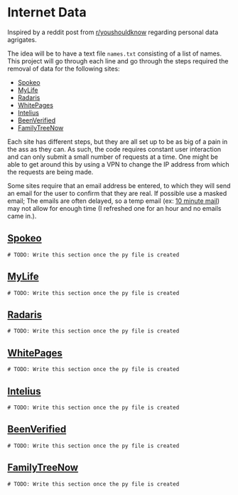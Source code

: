 # Internet Data

Inspired by a reddit post from [r/youshouldknow](https://old.reddit.com/r/YouShouldKnow/comments/8tf6pq/ysk_that_online_databases_that_collect_your/) regarding personal data agrigates. 

The idea will be to have a text file `names.txt` consisting of a list of names. This project will go through each line and go through the steps required the removal of data for the following sites:
* [Spokeo](#Spokeo)
* [MyLife](#MyLife)
* [Radaris](#Radaris)
* [WhitePages](#WhitePages)
* [Intelius](#Intelius)
* [BeenVerified](#BeenVerified)
* [FamilyTreeNow](#FamilyTreeNow)

Each site has different steps, but they are all set up to be as big of a pain in the ass as they can. As such, the code requires constant user interaction and can only submit a small number of requests at a time.
One might be able to get around this by using a VPN to change the IP address from which the requests are being made.

Some sites require that an email address be entered, to which they will send an email for the user to confirm that they are real.
If possible use a masked email; The emails are often delayed, so a temp email (ex: [10 minute mail](https://10minutemail.com/10MinuteMail/index.html)) may not allow for enough time (I refreshed one for an hour and no emails came in.).     


## [Spokeo](https://www.spokeo.com/)
    # TODO: Write this section once the py file is created 

## [MyLife](https://www.mylife.com/)
    # TODO: Write this section once the py file is created
    
## [Radaris](https://radaris.com)
    # TODO: Write this section once the py file is created
    
## [WhitePages](https://www.whitepages.com/)
    # TODO: Write this section once the py file is created
    
## [Intelius](https://www.intelius.com/)
    # TODO: Write this section once the py file is created
    
## [BeenVerified](https://www.beenverified.com/)
    # TODO: Write this section once the py file is created
    
## [FamilyTreeNow](https://www.familytreenow.com)
    # TODO: Write this section once the py file is created